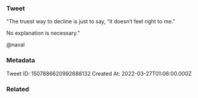### Tweet
"The truest way to decline is just to say, “it doesn’t feel right to me.” 

No explanation is necessary."

@naval

### Metadata
Tweet ID: 1507886620992688132
Created At: 2022-03-27T01:06:00.000Z

### Related


